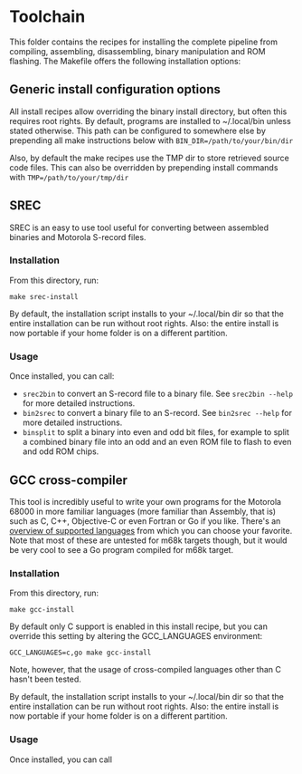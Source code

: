 # Toolchain
This folder contains the recipes for installing the complete pipeline from compiling, assembling, disassembling, binary 
manipulation and ROM flashing. The Makefile offers the following installation options:

## Generic install configuration options
All install recipes allow overriding the binary install directory, but often this requires root rights. By default,
programs are installed to ~/.local/bin unless stated otherwise. This path can be configured to somewhere else by 
prepending all make instructions below with `BIN_DIR=/path/to/your/bin/dir`

Also, by default the make recipes use the TMP dir to store retrieved source code files. This can also be overridden by
prepending install commands with `TMP=/path/to/your/tmp/dir`

## SREC
SREC is an easy to use tool useful for converting between assembled binaries and Motorola S-record files.

### Installation
From this directory, run:
```shell script
make srec-install
```

By default, the installation script installs to your ~/.local/bin dir so that the entire installation can be run without
root rights. Also: the entire install is now portable if your home folder is on a different partition.

### Usage
Once installed, you can call: 
- `srec2bin` to convert an S-record file to a binary file. See `srec2bin --help` for more detailed instructions.
- `bin2srec` to convert a binary file to an S-record. See `bin2srec --help` for more detailed instructions.
- `binsplit` to split a binary into even and odd bit files, for example to split a combined binary file into an odd and 
an even ROM file to flash to even and odd ROM chips.

## GCC cross-compiler
This tool is incredibly useful to write your own programs for the Motorola 68000 in more familiar languages (more 
familiar than Assembly, that is) such as C, C++, Objective-C or even Fortran or Go if you like. There's an 
[overview of supported languages](https://en.wikipedia.org/wiki/GNU_Compiler_Collection#Languages) from which you can 
choose your favorite. Note that most of these are untested for m68k targets though, but it would be very cool to see a
Go program compiled for m68k target.

### Installation
From this directory, run:
```shell script
make gcc-install
```

By default only C support is enabled in this install recipe, but you can override this setting by altering the 
GCC_LANGUAGES environment:
```shell script
GCC_LANGUAGES=c,go make gcc-install
```
Note, however, that the usage of cross-compiled languages other than C hasn't been tested. 

By default, the installation script installs to your ~/.local/bin dir so that the entire installation can be run without
root rights. Also: the entire install is now portable if your home folder is on a different partition. 

### Usage
Once installed, you can call 
